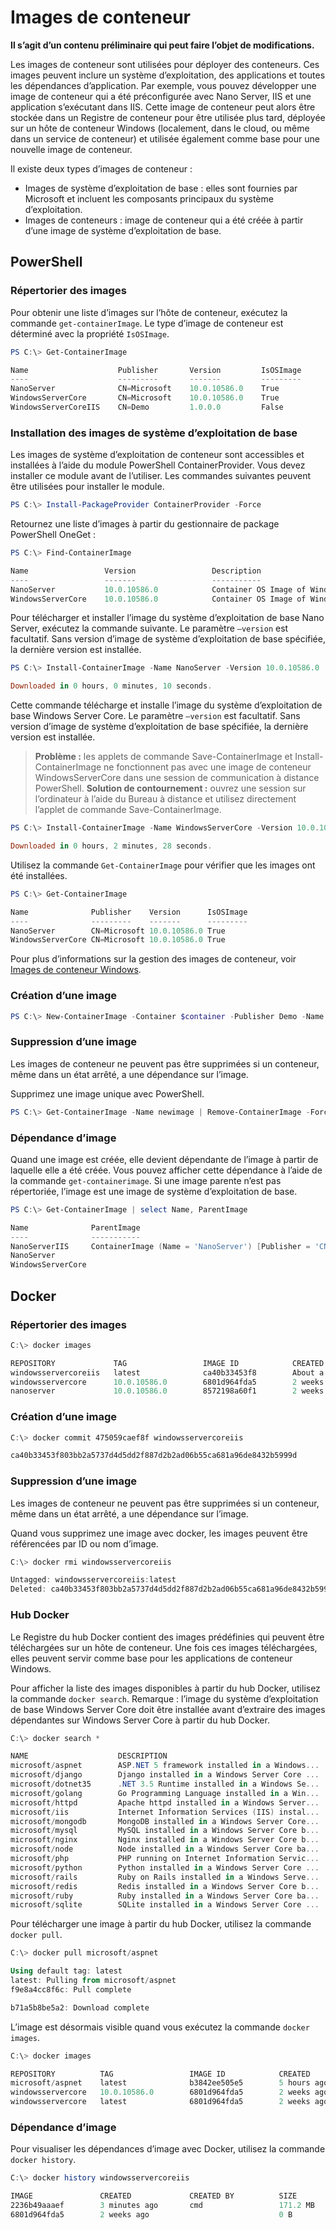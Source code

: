 # Images de conteneur

**Il s’agit d’un contenu préliminaire qui peut faire l’objet de modifications.**

Les images de conteneur sont utilisées pour déployer des conteneurs. Ces images peuvent inclure un système d’exploitation, des applications et toutes les dépendances d’application. Par exemple, vous pouvez développer une image de conteneur qui a été préconfigurée avec Nano Server, IIS et une application s’exécutant dans IIS. Cette image de conteneur peut alors être stockée dans un Registre de conteneur pour être utilisée plus tard, déployée sur un hôte de conteneur Windows (localement, dans le cloud, ou même dans un service de conteneur) et utilisée également comme base pour une nouvelle image de conteneur.

Il existe deux types d’images de conteneur :

- Images de système d’exploitation de base : elles sont fournies par Microsoft et incluent les composants principaux du système d’exploitation.
- Images de conteneurs : image de conteneur qui a été créée à partir d’une image de système d’exploitation de base.

## PowerShell

### Répertorier des images

Pour obtenir une liste d’images sur l’hôte de conteneur, exécutez la commande `get-containerImage`. Le type d’image de conteneur est déterminé avec la propriété `IsOSImage`.

```powershell
PS C:\> Get-ContainerImage

Name                    Publisher       Version         IsOSImage
----                    ---------       -------         ---------
NanoServer              CN=Microsoft    10.0.10586.0    True
WindowsServerCore       CN=Microsoft    10.0.10586.0    True
WindowsServerCoreIIS    CN=Demo         1.0.0.0         False
```

### Installation des images de système d’exploitation de base

Les images de système d’exploitation de conteneur sont accessibles et installées à l’aide du module PowerShell ContainerProvider. Vous devez installer ce module avant de l’utiliser. Les commandes suivantes peuvent être utilisées pour installer le module.

```powershell
PS C:\> Install-PackageProvider ContainerProvider -Force
```

Retournez une liste d’images à partir du gestionnaire de package PowerShell OneGet :
```powershell
PS C:\> Find-ContainerImage

Name                 Version                 Description
----                 -------                 -----------
NanoServer           10.0.10586.0            Container OS Image of Windows Server 2016 Techn...
WindowsServerCore    10.0.10586.0            Container OS Image of Windows Server 2016 Techn...
```

Pour télécharger et installer l’image du système d’exploitation de base Nano Server, exécutez la commande suivante. Le paramètre `–version` est facultatif. Sans version d’image de système d’exploitation de base spécifiée, la dernière version est installée.

```powershell
PS C:\> Install-ContainerImage -Name NanoServer -Version 10.0.10586.0

Downloaded in 0 hours, 0 minutes, 10 seconds.
```

Cette commande télécharge et installe l’image du système d’exploitation de base Windows Server Core. Le paramètre `–version` est facultatif. Sans version d’image de système d’exploitation de base spécifiée, la dernière version est installée.

>**Problème :** les applets de commande Save-ContainerImage et Install-ContainerImage ne fonctionnent pas avec une image de conteneur WindowsServerCore dans une session de communication à distance PowerShell. **Solution de contournement :** ouvrez une session sur l’ordinateur à l’aide du Bureau à distance et utilisez directement l’applet de commande Save-ContainerImage.

```powershell
PS C:\> Install-ContainerImage -Name WindowsServerCore -Version 10.0.10586.0

Downloaded in 0 hours, 2 minutes, 28 seconds.
```

Utilisez la commande `Get-ContainerImage` pour vérifier que les images ont été installées.

```powershell
PS C:\> Get-ContainerImage

Name              Publisher    Version      IsOSImage
----              ---------    -------      ---------
NanoServer        CN=Microsoft 10.0.10586.0 True
WindowsServerCore CN=Microsoft 10.0.10586.0 True
```
Pour plus d’informations sur la gestion des images de conteneur, voir [Images de conteneur Windows](../management/manage_images.md).

### Création d’une image

```powershell
PS C:\> New-ContainerImage -Container $container -Publisher Demo -Name DemoImage -Version 1.0
```

### Suppression d’une image

Les images de conteneur ne peuvent pas être supprimées si un conteneur, même dans un état arrêté, a une dépendance sur l’image.

Supprimez une image unique avec PowerShell.

```powershell
PS C:\> Get-ContainerImage -Name newimage | Remove-ContainerImage -Force
```

### Dépendance d’image

Quand une image est créée, elle devient dépendante de l’image à partir de laquelle elle a été créée. Vous pouvez afficher cette dépendance à l’aide de la commande `get-containerimage`. Si une image parente n’est pas répertoriée, l’image est une image de système d’exploitation de base.

```powershell
PS C:\> Get-ContainerImage | select Name, ParentImage

Name              ParentImage
----              -----------
NanoServerIIS     ContainerImage (Name = 'NanoServer') [Publisher = 'CN=Microsoft', Version = '10.0.10586.0']
NanoServer
WindowsServerCore
```

## Docker

### Répertorier des images

```powershell
C:\> docker images

REPOSITORY             TAG                 IMAGE ID            CREATED              VIRTUAL SIZE
windowsservercoreiis   latest              ca40b33453f8        About a minute ago   44.88 MB
windowsservercore      10.0.10586.0        6801d964fda5        2 weeks ago          0 B
nanoserver             10.0.10586.0        8572198a60f1        2 weeks ago          0 B
```

### Création d’une image

```powershell
C:\> docker commit 475059caef8f windowsservercoreiis

ca40b33453f803bb2a5737d4d5dd2f887d2b2ad06b55ca681a96de8432b5999d
```

### Suppression d’une image

Les images de conteneur ne peuvent pas être supprimées si un conteneur, même dans un état arrêté, a une dépendance sur l’image.

Quand vous supprimez une image avec docker, les images peuvent être référencées par ID ou nom d’image.

```powershell
C:\> docker rmi windowsservercoreiis

Untagged: windowsservercoreiis:latest
Deleted: ca40b33453f803bb2a5737d4d5dd2f887d2b2ad06b55ca681a96de8432b5999d
```

### Hub Docker

Le Registre du hub Docker contient des images prédéfinies qui peuvent être téléchargées sur un hôte de conteneur. Une fois ces images téléchargées, elles peuvent servir comme base pour les applications de conteneur Windows.

Pour afficher la liste des images disponibles à partir du hub Docker, utilisez la commande `docker search`. Remarque : l’image du système d’exploitation de base Windows Server Core doit être installée avant d’extraire des images dépendantes sur Windows Server Core à partir du hub Docker.

```powershell
C:\> docker search *

NAME                    DESCRIPTION                                     STARS     OFFICIAL   AUTOMATED
microsoft/aspnet        ASP.NET 5 framework installed in a Windows...   1         [OK]       [OK]
microsoft/django        Django installed in a Windows Server Core ...   1                    [OK]
microsoft/dotnet35      .NET 3.5 Runtime installed in a Windows Se...   1         [OK]       [OK]
microsoft/golang        Go Programming Language installed in a Win...   1                    [OK]
microsoft/httpd         Apache httpd installed in a Windows Server...   1                    [OK]
microsoft/iis           Internet Information Services (IIS) instal...   1         [OK]       [OK]
microsoft/mongodb       MongoDB installed in a Windows Server Core...   1                    [OK]
microsoft/mysql         MySQL installed in a Windows Server Core b...   1                    [OK]
microsoft/nginx         Nginx installed in a Windows Server Core b...   1                    [OK]
microsoft/node          Node installed in a Windows Server Core ba...   1                    [OK]
microsoft/php           PHP running on Internet Information Servic...   1                    [OK]
microsoft/python        Python installed in a Windows Server Core ...   1                    [OK]
microsoft/rails         Ruby on Rails installed in a Windows Serve...   1                    [OK]
microsoft/redis         Redis installed in a Windows Server Core b...   1                    [OK]
microsoft/ruby          Ruby installed in a Windows Server Core ba...   1                    [OK]
microsoft/sqlite        SQLite installed in a Windows Server Core ...   1                    [OK]
```

Pour télécharger une image à partir du hub Docker, utilisez la commande `docker pull`.

```powershell
C:\> docker pull microsoft/aspnet

Using default tag: latest
latest: Pulling from microsoft/aspnet
f9e8a4cc8f6c: Pull complete

b71a5b8be5a2: Download complete
```

L’image est désormais visible quand vous exécutez la commande `docker images`.

```powershell
C:\> docker images

REPOSITORY          TAG                 IMAGE ID            CREATED             VIRTUAL SIZE
microsoft/aspnet    latest              b3842ee505e5        5 hours ago         101.7 MB
windowsservercore   10.0.10586.0        6801d964fda5        2 weeks ago         0 B
windowsservercore   latest              6801d964fda5        2 weeks ago         0 B
```

### Dépendance d’image

Pour visualiser les dépendances d’image avec Docker, utilisez la commande `docker history`.

```powershell
C:\> docker history windowsservercoreiis

IMAGE               CREATED             CREATED BY          SIZE                COMMENT
2236b49aaaef        3 minutes ago       cmd                 171.2 MB
6801d964fda5        2 weeks ago                             0 B
```



<!--HONumber=Jan16_HO1-->
